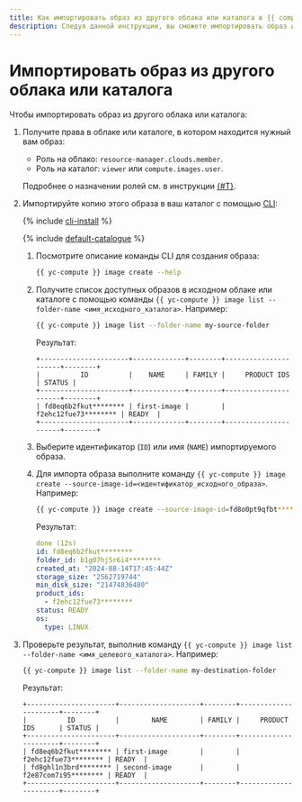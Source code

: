 ```yaml
---
title: Как импортировать образ из другого облака или каталога в {{ compute-full-name }}
description: Следуя данной инструкции, вы сможете импортировать образ из другого облака или каталога.
---
```


# Импортировать образ из другого облака или каталога

Чтобы импортировать образ из другого облака или каталога:

  1. Получите права в облаке или каталоге, в котором находится нужный вам образ:

     * Роль на облако: `resource-manager.clouds.member`.
     * Роль на каталог: `viewer` или `compute.images.user`.

     Подробнее о назначении ролей см. в инструкции [{#T}](../../../iam/operations/roles/grant.md).

  1. Импортируйте копию этого образа в ваш каталог с помощью [CLI](../../../cli/):

     {% include [cli-install](../../../_includes/cli-install.md) %}

     {% include [default-catalogue](../../../_includes/default-catalogue.md) %}

     1. Посмотрите описание команды CLI для создания образа:

        ```bash
        {{ yc-compute }} image create --help
        ```

     1. Получите список доступных образов в исходном облаке или каталоге с помощью команды `{{ yc-compute }} image list --folder-name <имя_исходного_каталога>`. Например:

        ```bash
        {{ yc-compute }} image list --folder-name my-source-folder
        ```

        Результат:

        ```text
        +----------------------+-------------+--------+----------------------+--------+
        |          ID          |    NAME     | FAMILY |     PRODUCT IDS      | STATUS |
        +----------------------+-------------+--------+----------------------+--------+
        | fd8eq6b2fkut******** | first-image |        | f2ehc12fue73******** | READY  |
        +----------------------+-------------+--------+----------------------+--------+
        ```

     1. Выберите идентификатор (`ID`) или имя (`NAME`) импортируемого образа.

     1. Для импорта образа выполните команду `{{ yc-compute }} image create --source-image-id=<идентификатор_исходного_образа>`. Например:

        ```bash
        {{ yc-compute }} image create --source-image-id=fd8o0pt9qfbt********
        ```

        Результат:

        ```yaml
        done (12s)
        id: fd8eq6b2fkut********
        folder_id: b1g07hj5r6i4********
        created_at: "2024-08-14T17:45:44Z"
        storage_size: "2562719744"
        min_disk_size: "21474836480"
        product_ids:
          - f2ehc12fue73********
        status: READY
        os:
          type: LINUX
        ```

   1. Проверьте результат, выполнив команду `{{ yc-compute }} image list --folder-name <имя_целевого_каталога>`. Например:

      ```bash
      {{ yc-compute }} image list --folder-name my-destination-folder
      ```

      Результат:

      ```text
      +----------------------+--------------------+--------+----------------------+--------+
      |          ID          |        NAME        | FAMILY |     PRODUCT IDS      | STATUS |
      +----------------------+--------------------+--------+----------------------+--------+
      | fd8eq6b2fkut******** | first-image        |        | f2ehc12fue73******** | READY  |
      | fd8ghl1n3brd******** | second-image       |        | f2e87com7i95******** | READY  |
      +----------------------+--------------------+--------+----------------------+--------+
      ```
